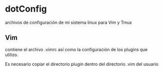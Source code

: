 # dotConfig
archivos de configuración de mi sistema linux para Vim y Tmux

## Vim
contiene el archivo .vimrc así como la configuración de los plugins que utilizo.

Es necesario copiar el directorio plugin dentro del directorio .vim del usuario
